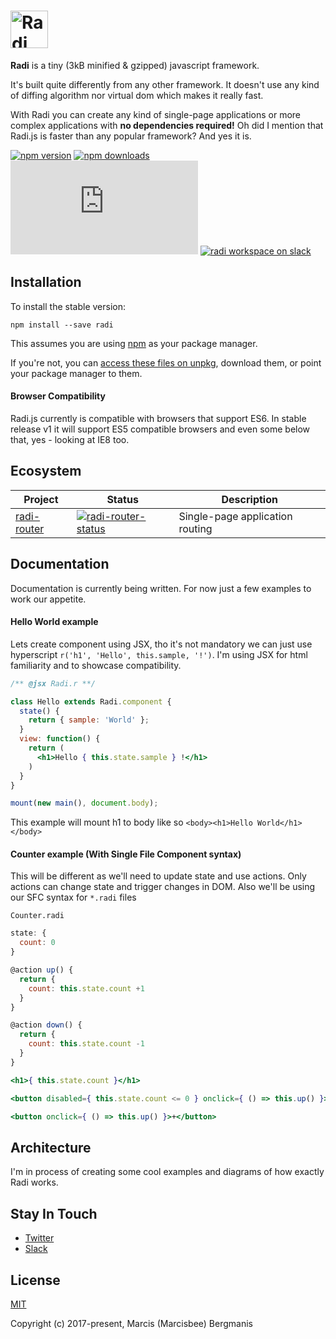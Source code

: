 # <a href='http://radi.js.org'><img src='https://rawgit.com/radi-js/radi/gh-pages/logo/radijs-github.png' height='60' alt='Radi' aria-label='Redux.js.org' /></a>

**Radi** is a tiny (3kB minified & gzipped) javascript framework.

It's built quite differently from any other framework. It doesn't use any kind of diffing algorithm nor virtual dom which makes it really fast.

With Radi you can create any kind of single-page applications or more complex applications with **no dependencies required!** Oh did I mention that Radi.js is faster than any popular framework? And yes it is.

[![npm version](https://img.shields.io/npm/v/radi.svg?style=flat-square)](https://www.npmjs.com/package/radi)
[![npm downloads](https://img.shields.io/npm/dm/radi.svg?style=flat-square)](https://www.npmjs.com/package/radi)
[![gzip bundle size](http://img.badgesize.io/https://unpkg.com/radi@0.1.1/dist/radi.min.js?compression=gzip&style=flat-square)](https://unpkg.com/radi@0.1.1/dist/radi.js)
[![radi workspace on slack](https://img.shields.io/badge/slack-radijs-3eb891.svg?style=flat-square)](https://join.slack.com/t/radijs/shared_invite/enQtMjk3NTE2NjYxMTI2LWFmMTM5NTgwZDI5NmFlYzMzYmMxZjBhMGY0MGM2MzY5NmExY2Y0ODBjNDNmYjYxZWYxMjEyNjJhNjA5OTJjNzQ)


## Installation

To install the stable version:

```
npm install --save radi
```

This assumes you are using [npm](https://www.npmjs.com/) as your package manager.  

If you're not, you can [access these files on unpkg](https://unpkg.com/radi/dist/), download them, or point your package manager to them.

#### Browser Compatibility

Radi.js currently is compatible with browsers that support ES6. In stable release v1 it will support ES5 compatible browsers and even some below that, yes - looking at IE8 too.

## Ecosystem

| Project | Status | Description |
|---------|--------|-------------|
| [radi-router]          | [![radi-router-status]][radi-router-package] | Single-page application routing |

[radi-router]: https://github.com/radi-js/radi-router

[radi-router-status]: https://img.shields.io/npm/v/radi-router.svg?style=flat-square

[radi-router-package]: https://npmjs.com/package/radi-router

## Documentation

Documentation is currently being written. For now just a few examples to work our appetite.

#### Hello World example

Lets create component using JSX, tho it's not mandatory
we can just use hyperscript `r('h1', 'Hello', this.sample, '!')`. I'm using JSX for html familiarity and to showcase compatibility.

```jsx
/** @jsx Radi.r **/

class Hello extends Radi.component {
  state() {
    return { sample: 'World' };
  }
  view: function() {
    return (
      <h1>Hello { this.state.sample } !</h1>
    )
  }
}

mount(new main(), document.body);
```

This example will mount h1 to body like so `<body><h1>Hello World</h1></body>`

#### Counter example (With Single File Component syntax)

This will be different as we'll need to update state and use actions. Only actions can change state and trigger changes in DOM.
Also we'll be using our SFC syntax for `*.radi` files

`Counter.radi`
```jsx
state: {
  count: 0
}

@action up() {
  return {
    count: this.state.count +1
  }
}

@action down() {
  return {
    count: this.state.count -1
  }
}

<h1>{ this.state.count }</h1>

<button disabled={ this.state.count <= 0 } onclick={ () => this.up() }>-</button>

<button onclick={ () => this.up() }>+</button>
```

## Architecture

I'm in process of creating some cool examples and diagrams of how exactly Radi works.

<!-- ## Benchmarks

I'm in process of creating some cool examples and diagrams of how exactly Radi works. -->

<!-- To check out [live examples](https://radi.js.org/examples/) and docs, visit [radi.js.org](https://radi.js.org). -->

<!-- ## Changelog

Detailed changes for each release are documented in the [release notes](https://github.com/radi-js/radi/releases). -->

## Stay In Touch

- [Twitter](https://twitter.com/radi_js)
- [Slack](https://join.slack.com/t/radijs/shared_invite/enQtMjk3NTE2NjYxMTI2LWFmMTM5NTgwZDI5NmFlYzMzYmMxZjBhMGY0MGM2MzY5NmExY2Y0ODBjNDNmYjYxZWYxMjEyNjJhNjA5OTJjNzQ)

## License

[MIT](http://opensource.org/licenses/MIT)

Copyright (c) 2017-present, Marcis (Marcisbee) Bergmanis
